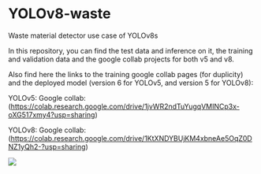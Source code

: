 # YOLOv8-waste
Waste material detector use case of YOLOv8s

In this repository, you can find the test data and inference on it, the training and validation data and the google collab projects for both v5 and v8.

Also find here the links to the training google collab pages (for duplicity) and the deployed model (version 6 for YOLOv5, and version 5 for YOLOv8):

YOLOv5:
Google collab: (https://colab.research.google.com/drive/1jvWR2ndTuYugqVMINCp3x-oXG517xmy4?usp=sharing)


YOLOv8:
Google collab: (https://colab.research.google.com/drive/1KtXNDYBUjKM4xbneAe5OqZ0DNZ1yQh2-?usp=sharing)


<a href="https://universe.roboflow.com/thesis-ejjcj/waste-hsysm/model/">
    <img src="https://app.roboflow.com/images/try-model-badge.svg"></img>
</a>
